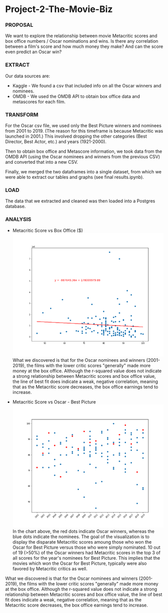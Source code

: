 # Project-2-The-Movie-Biz

<h3>PROPOSAL</h3>

We want to explore the relationship between movie Metacritic scores and box office numbers / Oscar nominations and wins. Is there any correlation between a film's score and how much money they make? And can the score even predict an Oscar win?

<h3>EXTRACT</h3>

Our data sources are:
- Kaggle - We found a csv that included info on all the Oscar winners and nominees.
- OMDB - We used the OMDB API to obtain box office data and metascores for each film.

<h3>TRANSFORM</h3>

For the Oscar csv file, we used only the Best Picture winners and nominees from 2001 to 2019. (The reason for this timeframe is because Metacritic was launched in 2001.)  This involved dropping the other categories (Best Director, Best Actor, etc.) and years (1921-2000).

Then to obtain box office and Metascore information, we took data from the OMDB API (using the Oscar nominees and winners from the previous CSV) and converted that into a new CSV. 

Finally, we merged the two dataframes into a single dataset, from which we were able to extract our tables and graphs (see final results.ipynb). 

<h3>LOAD</h3>

The data that we extracted and cleaned was then loaded into a Postgres database.

<h3>ANALYSIS</h3>




* Metacritic Score vs Box Office ($)
![metascore_box office](/Data/metascore_box%20office.png)
What we discovered is that for the Oscar nominees and winners (2001-2019), the films with the lower critic scores "generally" made more money at the box office. Although the r-squared value does not indicate a strong relationship between Metacritic scores and box office value, the line of best fit does indicate a weak, negative correlation, meaning that as the Metacritic score decreases, the box office earnings tend to increase. 



* Metacritic Score vs Oscar - Best Picture
![metascore_box office](/Data/metascore_oscar%20winners.png)
In the chart above, the red dots indicate Oscar winners, whereas the blue dots indicate the nominees. The goal of the visualization is to display the disparate Metacritic scores amoung those who won the Oscar for Best Picture versus those who were simply nominated. 10 out of 19 (>50%) of the Oscar winners had Metacritic scores in the top 3 of all scores for the year's nominees for Best Picture. This implies that the movies which won the Oscar for Best Picture, typically were also favored by Metacritic critics as well.  


What we discovered is that for the Oscar nominees and winners (2001-2019), the films with the lower critic scores "generally" made more money at the box office. Although the r-squared value does not indicate a strong relationship between Metacritic scores and box office value, the line of best fit does indicate a weak, negative correlation, meaning that as the Metacritic score decreases, the box office earnings tend to increase. 
